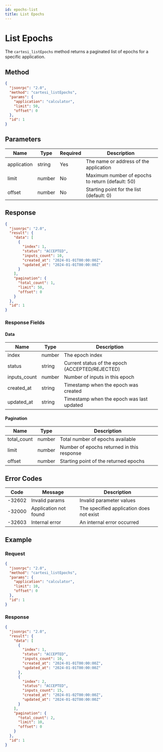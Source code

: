 ```yaml
---
id: epochs-list
title: List Epochs
---
```


# List Epochs

The `cartesi_listEpochs` method returns a paginated list of epochs for a specific application.

## Method

```json
{
  "jsonrpc": "2.0",
  "method": "cartesi_listEpochs",
  "params": {
    "application": "calculator",
    "limit": 50,
    "offset": 0
  },
  "id": 1
}
```

## Parameters

| Name        | Type   | Required | Description                                      |
|-------------|--------|----------|--------------------------------------------------|
| application | string | Yes      | The name or address of the application           |
| limit       | number | No       | Maximum number of epochs to return (default: 50) |
| offset      | number | No       | Starting point for the list (default: 0)         |

## Response

```json
{
  "jsonrpc": "2.0",
  "result": {
    "data": [
      {
        "index": 1,
        "status": "ACCEPTED",
        "inputs_count": 10,
        "created_at": "2024-01-01T00:00:00Z",
        "updated_at": "2024-01-01T00:00:00Z"
      }
    ],
    "pagination": {
      "total_count": 1,
      "limit": 50,
      "offset": 0
    }
  },
  "id": 1
}
```

### Response Fields

#### Data

| Name         | Type   | Description                                      |
|--------------|--------|--------------------------------------------------|
| index        | number | The epoch index                                  |
| status       | string | Current status of the epoch (ACCEPTED/REJECTED)  |
| inputs_count | number | Number of inputs in this epoch                   |
| created_at   | string | Timestamp when the epoch was created             |
| updated_at   | string | Timestamp when the epoch was last updated        |

#### Pagination

| Name        | Type   | Description                                      |
|-------------|--------|--------------------------------------------------|
| total_count | number | Total number of epochs available                 |
| limit       | number | Number of epochs returned in this response       |
| offset      | number | Starting point of the returned epochs            |

## Error Codes

| Code    | Message                | Description                                      |
|---------|------------------------|--------------------------------------------------|
| -32602  | Invalid params         | Invalid parameter values                         |
| -32000  | Application not found  | The specified application does not exist         |
| -32603  | Internal error         | An internal error occurred                       |

## Example

### Request

```json
{
  "jsonrpc": "2.0",
  "method": "cartesi_listEpochs",
  "params": {
    "application": "calculator",
    "limit": 10,
    "offset": 0
  },
  "id": 1
}
```

### Response

```json
{
  "jsonrpc": "2.0",
  "result": {
    "data": [
      {
        "index": 1,
        "status": "ACCEPTED",
        "inputs_count": 10,
        "created_at": "2024-01-01T00:00:00Z",
        "updated_at": "2024-01-01T00:00:00Z"
      },
      {
        "index": 2,
        "status": "ACCEPTED",
        "inputs_count": 15,
        "created_at": "2024-01-02T00:00:00Z",
        "updated_at": "2024-01-02T00:00:00Z"
      }
    ],
    "pagination": {
      "total_count": 2,
      "limit": 10,
      "offset": 0
    }
  },
  "id": 1
}
``` 